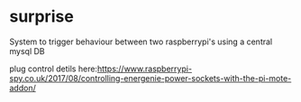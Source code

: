 # surprise
System to trigger behaviour between two raspberrypi's using a central mysql DB

plug control detils here:https://www.raspberrypi-spy.co.uk/2017/08/controlling-energenie-power-sockets-with-the-pi-mote-addon/
